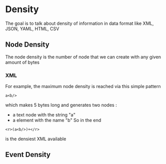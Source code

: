 # Density
The goal is to talk about density of information in data format like XML, JSON, YAML, HTML, CSV
## Node Density
The node density is the number of node that we can create with any given amount of bytes
### XML
For example, the maximum node density is reached via this simple pattern
```
a<b/>
```
which makes 5 bytes long and generates two nodes :
 * a text node with the string "a"
 * a element with the name "b"
So in the end
```
<r>(a<b/>)+</r>
```
is the densiest XML available
## Event Density
